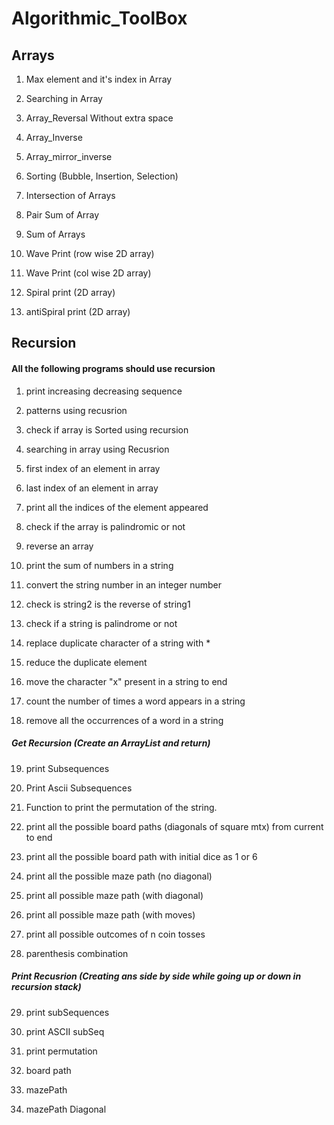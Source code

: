 # Algorithmic_ToolBox


## Arrays

1. Max element and it's index in Array
2. Searching in Array
3. Array_Reversal Without extra space
4. Array_Inverse
5. Array_mirror_inverse

6. Sorting (Bubble, Insertion, Selection)
7. Intersection of Arrays
8. Pair Sum of Array
9. Sum of Arrays

10. Wave Print (row wise 2D array)
11. Wave Print (col wise 2D array)
12. Spiral print (2D array)
13. antiSpiral print (2D array)

## Recursion 

#### All the following programs should use recursion

1. print increasing decreasing sequence
2. patterns using recusrion
3. check if array is Sorted using recursion
4. searching in array using Recusrion

5. first index of an element in array
6. last index of an element in array
7. print all the indices of the element appeared 
8. check if the array is palindromic or not

9. reverse an array
10. print the sum of numbers in a string
11. convert the string number in an integer number
12. check is string2 is the reverse of string1

13. check if a string is palindrome or not
14. replace duplicate character of a string with *
15. reduce the duplicate element
16. move the character "x" present in a string to end

17. count the number of times a word appears in a string
18. remove all the occurrences of a word in a string

##### Get Recursion (Create an ArrayList and return)
19. print Subsequences
20. Print Ascii Subsequences
21. Function to print the permutation of the string.
22. print all the possible board paths (diagonals of square mtx) from current to end

23. print all the possible board path with initial dice as 1 or 6
24. print all the possible maze path (no diagonal)
25. print all possible maze path (with diagonal)
26. print all possible maze path (with moves)

27. print all possible outcomes of n coin tosses
28. parenthesis combination 

##### Print Recusrion (Creating ans side by side while going up or down in recursion stack)
29. print subSequences
30. print ASCII subSeq
31. print permutation
32. board path

33. mazePath
34. mazePath Diagonal

